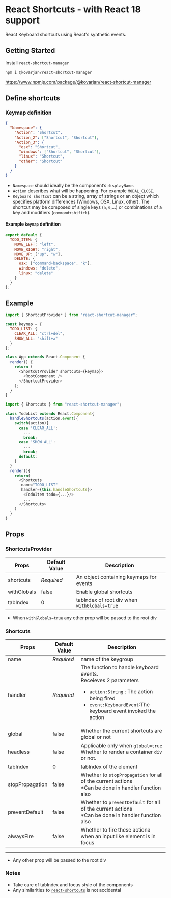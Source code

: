 # React Shortcuts - with React 18 support

React Keyboard shortcuts using React's synthetic events.

## Getting Started

Install `react-shortcut-manager`

```bash
npm i @kovarjan/react-shortcut-manager
```

https://www.npmjs.com/package/@kovarjan/react-shortcut-manager

## Define shortcuts

### Keymap definition

```json
{
  "Namespace": {
    "Action": "Shortcut",
    "Action_2": ["Shortcut", "Shortcut"],
    "Action_3": {
      "osx": "Shortcut",
      "windows": ["Shortcut", "Shortcut"],
      "linux": "Shortcut",
      "other": "Shortcut"
    }
  }
}
```

- `Namespace` should ideally be the component’s `displayName`.
- `Action` describes what will be happening. For example `MODAL_CLOSE`.
- `Keyboard shortcut` can be a string, array of strings or an object which
  specifies platform differences (Windows, OSX, Linux, other). The
  shortcut may be composed of single keys (`a`, `6`,…) or combinations of a key and modifiers (`command+shift+k`).

#### Example `keymap` definition

```javascript
export default {
  TODO_ITEM: {
    MOVE_LEFT: "left",
    MOVE_RIGHT: "right",
    MOVE_UP: ["up", "w"],
    DELETE: {
      osx: ["command+backspace", "k"],
      windows: "delete",
      linux: "delete"
    }
  }
};
```

## Example

```js
import { ShortcutProvider } from "react-shortcut-manager";

const keymap = {
  TODO_LIST: {
    CLEAR_ALL: "ctrl+del",
    SHOW_ALL: "shift+a"
  }
};

class App extends React.Component {
  render() {
    return (
      <ShortcutProvider shortcuts={keymap}>
        <RootComponent />
      </ShortcutProvider>
    );
  }
}
```

```js
import { Shortcuts } from "react-shortcut-manager";

class TodoList extends React.Component{
  handleShortcuts(action,event){
    switch(action){
      case 'CLEAR_ALL':
        ...
        break;
      case 'SHOW_ALL':
        ...
        break;
      default:
    }
  }
  render(){
    return(
      <Shortcuts
       name="TODO_LIST"
       handler={this.handleShortcuts}>
        <TodoItem todo={...}/>
        ...
      </Shortcuts>
    )
  }
}
```

## Props

### ShortcutsProvider

| Props       | Default Value | Description                                  |
| ----------- | ------------- | -------------------------------------------- |
| shortcuts   | _Required_    | An object containing keymaps for events      |
| withGlobals | false         | Enable global shortcuts                      |
| tabIndex    | 0             | tabIndex of root div when `withGlobals=true` |

- When `withGlobals=true` any other prop will be passed to the root div

### Shortcuts

| Props           | Default Value | Description                                                                                                                                                                                           |
| --------------- | ------------- | ----------------------------------------------------------------------------------------------------------------------------------------------------------------------------------------------------- |
| name            | _Required_    | name of the keygroup                                                                                                                                                                                  |
| handler         | _Required_    | The function to handle keyboard events.<br/>Receieves 2 parameters<br/><ul><li>`action:String` : The action being fired</li><li>`event:KeyboardEvent`:The keyboard event invoked the action</li></ul> |
| global          | false         | Whether the current shortcuts are global or not                                                                                                                                                       |
| headless        | false         | Applicable only when `global=true`<br/>Whether to render a container `div` or not.                                                                                                                    |
| tabIndex        | 0             | tabIndex of the element                                                                                                                                                                               |
| stopPropagation | false         | Whether to `stopPropagation` for all of the current actions<br/>\*Can be done in handler function also                                                                                                |
| preventDefault  | false         | Whether to `preventDefault` for all of the current actions<br/>\*Can be done in handler function also                                                                                                 |
| alwaysFire      | false         | Whether to fire these actiona when an input like element is in focus                                                                                                                                  |

---

- Any other prop will be passed to the root div

### Notes

- Take care of tabIndex and focus style of the components
- Any similarities to [`react-shortcuts`] is not accidental

[`react-shortcuts`]: https://github.com/avocode/react-shortcuts
